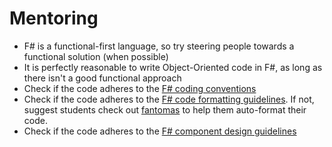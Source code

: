# Mentoring

- F# is a functional-first language, so try steering people towards a functional solution (when possible)
- It is perfectly reasonable to write Object-Oriented code in F#, as long as there isn't a good functional approach
- Check if the code adheres to the [F# coding conventions][coding-conventions]
- Check if the code adheres to the [F# code formatting guidelines][code-formatting-guidelines]. If not, suggest students check out [fantomas][fantomas] to help them auto-format their code.
- Check if the code adheres to the [F# component design guidelines][component-design-guidelines]

[coding-conventions]: https://docs.microsoft.com/en-us/dotnet/fsharp/style-guide/conventions
[code-formatting-guidelines]: https://docs.microsoft.com/en-us/dotnet/fsharp/style-guide/formatting
[component-design-guidelines]: https://docs.microsoft.com/en-us/dotnet/fsharp/style-guide/component-design-guidelines
[fantomas]: https://fsprojects.github.io/fantomas/docs/index.html
[discriminated-unions]: https://docs.microsoft.com/en-us/dotnet/fsharp/language-reference/discriminated-unions
